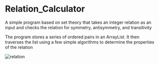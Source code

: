 # Relation_Calculator
A simple program based on set theory that takes an integer relation as an input and checks the relation for symmetry, antisymmetry, and transitivity

The program stores a series of ordered pairs in an ArrayList. It then traverses the list using a few simple algorithms to determine the properties of the relation


![relation](https://user-images.githubusercontent.com/117775001/208580172-6a6e1c90-44cd-4d40-a96c-9156dcde83be.jpg)
